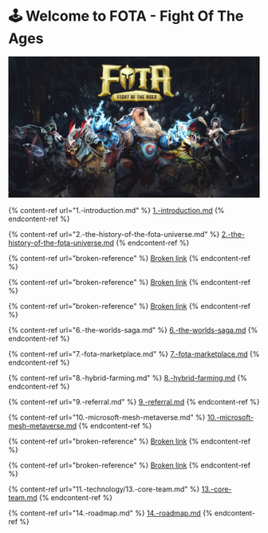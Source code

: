 # 🕹 Welcome to FOTA - Fight Of The Ages

![](.gitbook/assets/POSTER.png)

{% content-ref url="1.-introduction.md" %}
[1.-introduction.md](1.-introduction.md)
{% endcontent-ref %}

{% content-ref url="2.-the-history-of-the-fota-universe.md" %}
[2.-the-history-of-the-fota-universe.md](2.-the-history-of-the-fota-universe.md)
{% endcontent-ref %}

{% content-ref url="broken-reference" %}
[Broken link](broken-reference)
{% endcontent-ref %}

{% content-ref url="broken-reference" %}
[Broken link](broken-reference)
{% endcontent-ref %}

{% content-ref url="broken-reference" %}
[Broken link](broken-reference)
{% endcontent-ref %}

{% content-ref url="6.-the-worlds-saga.md" %}
[6.-the-worlds-saga.md](6.-the-worlds-saga.md)
{% endcontent-ref %}

{% content-ref url="7.-fota-marketplace.md" %}
[7.-fota-marketplace.md](7.-fota-marketplace.md)
{% endcontent-ref %}

{% content-ref url="8.-hybrid-farming.md" %}
[8.-hybrid-farming.md](8.-hybrid-farming.md)
{% endcontent-ref %}

{% content-ref url="9.-referral.md" %}
[9.-referral.md](9.-referral.md)
{% endcontent-ref %}

{% content-ref url="10.-microsoft-mesh-metaverse.md" %}
[10.-microsoft-mesh-metaverse.md](10.-microsoft-mesh-metaverse.md)
{% endcontent-ref %}

{% content-ref url="broken-reference" %}
[Broken link](broken-reference)
{% endcontent-ref %}

{% content-ref url="broken-reference" %}
[Broken link](broken-reference)
{% endcontent-ref %}

{% content-ref url="11.-technology/13.-core-team.md" %}
[13.-core-team.md](11.-technology/13.-core-team.md)
{% endcontent-ref %}

{% content-ref url="14.-roadmap.md" %}
[14.-roadmap.md](14.-roadmap.md)
{% endcontent-ref %}

